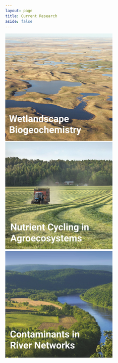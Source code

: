 ```yaml
---
layout: page
title: Current Research
aside: false
---
```


[comment]: # (Wetlandscape Biogeochemistry, Persistence of Contaminants in Hyporheic Zones, Nutrient Cycling in Agroecosystems)

[![wetlandscape](assets/Wetlandscape.png)](https://landscape-ecohydrology.github.io/publications/)
[![agroecosystems](assets/Agroecosystem.png)](https://landscape-ecohydrology.github.io/publications/)
[![riverhypo](assets/RiverCont.png)](https://landscape-ecohydrology.github.io/publications/)


